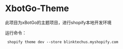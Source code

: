 # XbotGo-Theme

此项目为xBotGo的主题项目，进行shopify本地开发环境

运行命令： 
```ssh
 shopify theme dev --store blinktechus.myshopify.com
```


